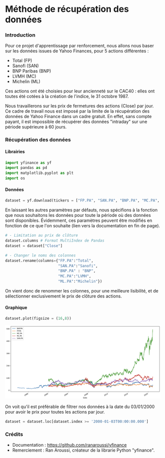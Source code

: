 # Méthode de récupération des données
### Introduction
Pour ce projet d'apprentissage par renforcement, nous allons nous baser sur les données issues de Yahoo Finances, pour 5 actions différentes :
- Total (FP)
- Sanofi (SAN)
- BNP Paribas (BNP)
- LVMH (MC)
- Michelin (ML)

Ces actions ont été choisies pour leur ancienneté sur le CAC40 : elles ont toutes été cotées à la création de l'indice, le 31 octobre 1987.

Nous travaillerons sur les prix de fermetures des actions (Close) par jour.
Ce cadre de travail nous est imposé par la limite de la récupération des données de Yahoo Finance dans un cadre gratuit. En effet, sans compte payant, il est impossible de récupérer des données "intraday" sur une période supérieure à 60 jours.

### Récupération des données
#### Librairies
```python
import yfinance as yf
import pandas as pd
import matplotlib.pyplot as plt
import os
```

#### Données
```python
dataset = yf.download(tickers = ["FP.PA", "SAN.PA", "BNP.PA", "MC.PA", "ML.PA")
```
En laissant les autres paramètres par défauts, nous spécifions à la fonction que nous souhaitons les données pour toute la période où des données sont disponibles. 
Évidemment, ces paramètres peuvent être modifiés en fonction de ce que l'on souhaite (lien vers la documentation en fin de page).

```python
# - Limitation au prix de clôture
dataset.columns # Format MultiIndex de Pandas
dataset = dataset["Close"]
```

```python
# - Changer le noms des colonnes
dataset.rename(columns={"FP.PA":"Total", 
                        "SAN.PA":"Sanofi",
                        "BNP.PA" : "BNP", 
                        "MC.PA":"LVMH", 
                        "ML.PA":"Michelin"})
```

On vient donc de renommer les colonnes, pour une meilleure lisibilité, et de sélectionner exclusivement le prix de clôture des actions.

#### Graphique
```python
dataset.plot(figsize = (16,8))
```
![Image](Graph.png)

On voit qu'il est préférable de filtrer nos données à la date du 03/01/2000 pour avoir le prix pour toutes les actions par jour. 

```python
dataset = dataset.loc[dataset.index >= '2000-01-03T00:00:00.000']
```

### Crédits
- Documentation : https://github.com/ranaroussi/yfinance
- Remerciement : Ran Aroussi, créateur de la librarie Python "yfinance".
